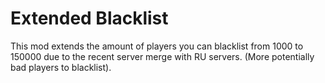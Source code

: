 # Extended Blacklist

This mod extends the amount of players you can blacklist from 1000 to 150000 due to the recent server merge with RU servers.
(More potentially bad players to blacklist).
